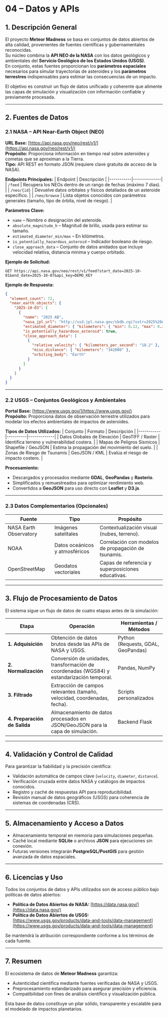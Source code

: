 # 04 – Datos y APIs

## 1. Descripción General

El proyecto **Meteor Madness** se basa en conjuntos de datos abiertos de alta calidad, provenientes de fuentes científicas y gubernamentales reconocidas.  
Su núcleo combina la **API NEO de la NASA** con los datos geológicos y ambientales del **Servicio Geológico de los Estados Unidos (USGS)**.  
En conjunto, estas fuentes proporcionan los **parámetros espaciales** necesarios para simular trayectorias de asteroides y los **parámetros terrestres** indispensables para estimar las consecuencias de un impacto.

El objetivo es construir un flujo de datos unificado y coherente que alimente las capas de simulación y visualización con información confiable y previamente procesada.

---

## 2. Fuentes de Datos

### 2.1 NASA – API Near-Earth Object (NEO)
**URL Base:** [https://api.nasa.gov/neo/rest/v1/](https://api.nasa.gov/neo/rest/v1/)  
**Propósito:** Proporciona información en tiempo real sobre asteroides y cometas que se aproximan a la Tierra.  
**Tipo:** API REST en formato JSON (requiere clave gratuita de acceso de la NASA).

**Endpoints Principales:**
| Endpoint | Descripción |
|-----------|--------------|
| `/feed` | Recupera los NEOs dentro de un rango de fechas (máximo 7 días). |
| `/neo/{id}` | Devuelve datos orbitales y físicos detallados de un asteroide específico. |
| `/neo/browse` | Lista objetos conocidos con parámetros generales (tamaño, tipo de órbita, nivel de riesgo). |

**Parámetros Clave:**
- `name` – Nombre o designación del asteroide.  
- `absolute_magnitude_h` – Magnitud de brillo, usada para estimar su tamaño.  
- `estimated_diameter_min/max` – En kilómetros.  
- `is_potentially_hazardous_asteroid` – Indicador booleano de riesgo.  
- `close_approach_data` – Conjunto de datos anidados que incluye velocidad relativa, distancia mínima y cuerpo orbitado.

**Ejemplo de Solicitud:**
```
GET https://api.nasa.gov/neo/rest/v1/feed?start_date=2025-10-01&end_date=2025-10-07&api_key=DEMO_KEY
```

**Ejemplo de Respuesta:**
```json
{
  "element_count": 72,
  "near_earth_objects": {
    "2025-10-03": [
      {
        "name": "2025 AB",
        "nasa_jpl_url": "http://ssd.jpl.nasa.gov/sbdb.cgi?sstr=2025%20AB",
        "estimated_diameter": { "kilometers": { "min": 0.12, "max": 0.25 } },
        "is_potentially_hazardous_asteroid": true,
        "close_approach_data": [
          {
            "relative_velocity": { "kilometers_per_second": "18.2" },
            "miss_distance": { "kilometers": "342000" },
            "orbiting_body": "Earth"
          }
        ]
      }
    ]
  }
}
```

---

### 2.2 USGS – Conjuntos Geológicos y Ambientales
**Portal Base:** [https://www.usgs.gov/](https://www.usgs.gov/)  
**Propósito:** Proporciona datos de observación terrestre utilizados para modelar los efectos ambientales de impactos de asteroides.

**Tipos de Datos Utilizados:**
| Conjunto | Formato | Descripción |
|-----------|----------|-------------|
| Datos Globales de Elevación | GeoTIFF / Raster | Identifica terreno y vulnerabilidad costera. |
| Mapas de Peligros Sísmicos | Shapefile / GeoJSON | Estima la propagación del movimiento del suelo. |
| Zonas de Riesgo de Tsunamis | GeoJSON / KML | Evalúa el riesgo de impacto costero. |

**Procesamiento:**
- Descargados y procesados mediante **GDAL**, **GeoPandas** y **Rasterio**.  
- Simplificados y remuestreados para optimizar rendimiento web.  
- Convertidos a **GeoJSON** para uso directo con **Leaflet** y **D3.js**.

---

### 2.3 Datos Complementarios (Opcionales)
| Fuente | Tipo | Propósito |
|---------|------|-----------|
| NASA Earth Observatory | Imágenes satelitales | Contextualización visual (nubes, terreno). |
| NOAA | Datos oceánicos y atmosféricos | Correlación con modelos de propagación de tsunamis. |
| OpenStreetMap | Geodatos vectoriales | Capas de referencia y superposiciones educativas. |

---

## 3. Flujo de Procesamiento de Datos

El sistema sigue un flujo de datos de cuatro etapas antes de la simulación:

| Etapa | Operación | Herramientas / Métodos |
|--------|------------|----------------|
| **1. Adquisición** | Obtención de datos brutos desde las APIs de NASA y USGS. | Python (Requests, GDAL, GeoPandas) |
| **2. Normalización** | Conversión de unidades, transformación de coordenadas (WGS84) y estandarización temporal. | Pandas, NumPy |
| **3. Filtrado** | Extracción de campos relevantes (tamaño, velocidad, coordenadas, fecha). | Scripts personalizados |
| **4. Preparación de Salida** | Almacenamiento de datos procesados en JSON/GeoJSON para la capa de simulación. | Backend Flask |

---

## 4. Validación y Control de Calidad

Para garantizar la fiabilidad y la precisión científica:
- Validación automática de campos clave (`velocity`, `diameter`, `distance`).  
- Verificación cruzada entre datos NASA y catálogos de impactos conocidos.  
- Registro y caché de respuestas API para reproducibilidad.  
- Revisión manual de datos geográficos (USGS) para coherencia de sistemas de coordenadas (CRS).  

---

## 5. Almacenamiento y Acceso a Datos

- Almacenamiento temporal en memoria para simulaciones pequeñas.  
- Caché local mediante **SQLite** o archivos **JSON** para ejecuciones sin conexión.  
- Futuras versiones integrarán **PostgreSQL/PostGIS** para gestión avanzada de datos espaciales.

---

## 6. Licencias y Uso

Todos los conjuntos de datos y APIs utilizados son de acceso público bajo políticas de datos abiertos:
- **Política de Datos Abiertos de NASA:** [https://data.nasa.gov/](https://data.nasa.gov/)  
- **Política de Datos Abiertos de USGS:** [https://www.usgs.gov/products/data-and-tools/data-management](https://www.usgs.gov/products/data-and-tools/data-management)  

Se mantendrá la atribución correspondiente conforme a los términos de cada fuente.

---

## 7. Resumen

El ecosistema de datos de **Meteor Madness** garantiza:
- Autenticidad científica mediante fuentes verificadas de NASA y USGS.  
- Preprocesamiento estandarizado para asegurar precisión y eficiencia.  
- Compatibilidad con fines de análisis científico y visualización pública.

Esta base de datos constituye un pilar sólido, transparente y escalable para el modelado de impactos planetarios.
